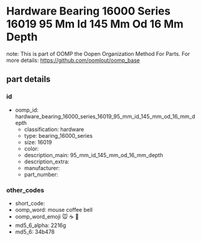# Hardware Bearing 16000 Series 16019 95 Mm Id 145 Mm Od 16 Mm Depth  

note: This is part of OOMP the Oopen Organization Method For Parts. For more details: https://github.com/oomlout/oomp_base

##  part details





### id
* oomp_id: hardware_bearing_16000_series_16019_95_mm_id_145_mm_od_16_mm_depth
  * classification: hardware
  * type: bearing_16000_series
  * size: 16019
  * color: 
  * description_main: 95_mm_id_145_mm_od_16_mm_depth
  * description_extra: 
  * manufacturer: 
  * part_number: 

### other_codes
* short_code: 
* oomp_word: mouse coffee bell
* oomp_word_emoji :mouse: :coffee: :bell:
* md5_6_alpha: 2216g
* md5_6: 34b478